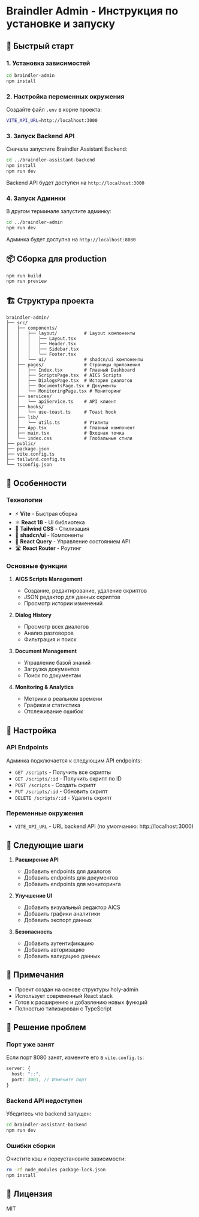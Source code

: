 # Braindler Admin - Инструкция по установке и запуску

## 🚀 Быстрый старт

### 1. Установка зависимостей

```bash
cd braindler-admin
npm install
```

### 2. Настройка переменных окружения

Создайте файл `.env` в корне проекта:

```bash
VITE_API_URL=http://localhost:3000
```

### 3. Запуск Backend API

Сначала запустите Braindler Assistant Backend:

```bash
cd ../braindler-assistant-backend
npm install
npm run dev
```

Backend API будет доступен на `http://localhost:3000`

### 4. Запуск Админки

В другом терминале запустите админку:

```bash
cd ../braindler-admin
npm run dev
```

Админка будет доступна на `http://localhost:8080`

## 📦 Сборка для production

```bash
npm run build
npm run preview
```

## 🏗️ Структура проекта

```
braindler-admin/
├── src/
│   ├── components/
│   │   ├── layout/          # Layout компоненты
│   │   │   ├── Layout.tsx
│   │   │   ├── Header.tsx
│   │   │   ├── Sidebar.tsx
│   │   │   └── Footer.tsx
│   │   └── ui/              # shadcn/ui компоненты
│   ├── pages/               # Страницы приложения
│   │   ├── Index.tsx        # Главный Dashboard
│   │   ├── ScriptsPage.tsx  # AICS Scripts
│   │   ├── DialogsPage.tsx  # История диалогов
│   │   ├── DocumentsPage.tsx # Документы
│   │   └── MonitoringPage.tsx # Мониторинг
│   ├── services/
│   │   └── apiService.ts    # API клиент
│   ├── hooks/
│   │   └── use-toast.ts     # Toast hook
│   ├── lib/
│   │   └── utils.ts         # Утилиты
│   ├── App.tsx              # Главный компонент
│   ├── main.tsx             # Входная точка
│   └── index.css            # Глобальные стили
├── public/
├── package.json
├── vite.config.ts
├── tailwind.config.ts
└── tsconfig.json
```

## 🎨 Особенности

### Технологии

- ⚡ **Vite** - Быстрая сборка
- ⚛️ **React 18** - UI библиотека
- 🎨 **Tailwind CSS** - Стилизация
- 🧩 **shadcn/ui** - Компоненты
- 🔄 **React Query** - Управление состоянием API
- 🛣️ **React Router** - Роутинг

### Основные функции

1. **AICS Scripts Management**
   - Создание, редактирование, удаление скриптов
   - JSON редактор для данных скриптов
   - Просмотр истории изменений

2. **Dialog History**
   - Просмотр всех диалогов
   - Анализ разговоров
   - Фильтрация и поиск

3. **Document Management**
   - Управление базой знаний
   - Загрузка документов
   - Поиск по документам

4. **Monitoring & Analytics**
   - Метрики в реальном времени
   - Графики и статистика
   - Отслеживание ошибок

## 🔧 Настройка

### API Endpoints

Админка подключается к следующим API endpoints:

- `GET /scripts` - Получить все скрипты
- `GET /scripts/:id` - Получить скрипт по ID
- `POST /scripts` - Создать скрипт
- `PUT /scripts/:id` - Обновить скрипт
- `DELETE /scripts/:id` - Удалить скрипт

### Переменные окружения

- `VITE_API_URL` - URL backend API (по умолчанию: http://localhost:3000)

## 🎯 Следующие шаги

1. **Расширение API**
   - Добавить endpoints для диалогов
   - Добавить endpoints для документов
   - Добавить endpoints для мониторинга

2. **Улучшение UI**
   - Добавить визуальный редактор AICS
   - Добавить графики аналитики
   - Добавить экспорт данных

3. **Безопасность**
   - Добавить аутентификацию
   - Добавить авторизацию
   - Добавить валидацию данных

## 📝 Примечания

- Проект создан на основе структуры holy-admin
- Использует современный React stack
- Готов к расширению и добавлению новых функций
- Полностью типизирован с TypeScript

## 🐛 Решение проблем

### Порт уже занят

Если порт 8080 занят, измените его в `vite.config.ts`:

```typescript
server: {
  host: "::",
  port: 3001, // Измените порт
}
```

### Backend API недоступен

Убедитесь что backend запущен:

```bash
cd braindler-assistant-backend
npm run dev
```

### Ошибки сборки

Очистите кэш и переустановите зависимости:

```bash
rm -rf node_modules package-lock.json
npm install
```

## 📄 Лицензия

MIT

